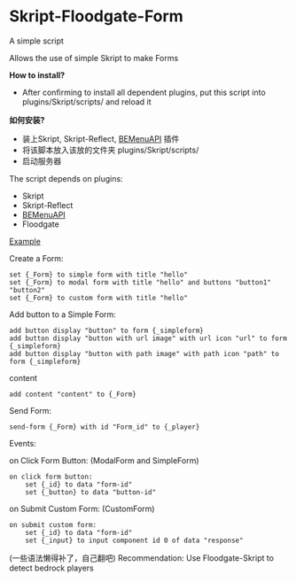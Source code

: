 # Skript-Floodgate-Form
A simple script

Allows the use of simple Skript to make Forms

**How to install?** 
- After confirming to install all dependent plugins, put this script into plugins/Skript/scripts/ and reload it


**如何安装?**
- 装上Skript, Skript-Reflect, [BEMenuAPI](https://github.com/zimzaza4/Skript-Floodgate-Form/releases/tag/1.0) 插件
- 将该脚本放入该放的文件夹 plugins/Skript/scripts/
- 启动服务器


The script depends on plugins:
- Skript
- Skript-Reflect
- [BEMenuAPI](https://github.com/zimzaza4/Skript-Floodgate-Form/releases/tag/1.0)
- Floodgate



[Example](https://github.com/zimzaza4/Skript-Floodgate-Form/wiki/Example)

Create a Form:
```
set {_Form} to simple form with title "hello"
set {_Form} to modal form with title "hello" and buttons "button1" "button2"
set {_Form} to custom form with title "hello"
```

Add button to a Simple Form:
```
add button display "button" to form {_simpleform}
add button display "button with url image" with url icon "url" to form {_simpleform}
add button display "button with path image" with path icon "path" to form {_simpleform}
```
content
```
add content "content" to {_Form}
```
Send Form:
```
send-form {_Form} with id "Form_id" to {_player}
```
Events:

  on Click Form Button:   (ModalForm and SimpleForm)
```
on click form button:
    set {_id} to data "form-id"
    set {_button} to data "button-id"
```
  on Submit Custom Form:   (CustomForm)
```
on submit custom form:
    set {_id} to data "form-id"
    set {_input} to input component id 0 of data "response"
```
(一些语法懒得补了，自己翻吧)
Recommendation:
 Use Floodgate-Skript to detect bedrock players
